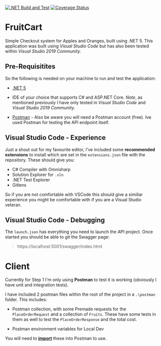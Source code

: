 [![.NET Build and Test](https://github.com/garfbradaz/FruitCart/actions/workflows/dotnet.yml/badge.svg)](https://github.com/garfbradaz/FruitCart/actions/workflows/dotnet.yml)
[![Coverage Status](https://coveralls.io/repos/github/garfbradaz/FruitCart/badge.svg?branch=main)](https://coveralls.io/github/garfbradaz/FruitCart?branch=main)

# FruitCart

Simple Checkout system for Apples and Oranges, built using .NET 5. This application was built using _Visual Studio Code_ but has also been tested within _Visual Studio 2019 Community_.

## Pre-Requisitites

So the following is needed on your machine to run and test the application:

* [.NET 5](https://dotnet.microsoft.com/download/dotnet/5.0)

* IDE of your choice that supports C# and ASP.NET Core. *Note*, as mentioned previously I have only tested in _Visual Studio Code_ and _Visual Studio 2019 Community_.

* [Postman](https://www.postman.com/downloads/) - Also be aware you will need a Postman account (free). Ive used Postman for testing the API endpoint itself.

## Visual Studio Code - Experience

Just a shout out for my favourite editor, I've included some **recommended extensions** to install which are set in the `extensions.json` file with the repository. These should give you:

* C# Compiler with Omnisharp
* Solution Explorer for `.sln`
* .NET Test Explorer
* Gitlens

So if you are not comfortable with VSCode this should give a similiar experience you might be comfortable with if you are a Visual Studio veteran.

## Visual Studio Code - Debugging

The `launch.json` has everything you need to launch the API project. Once started you should be able to git the Swagger page:

> https://localhost:5001/swagger/index.html

# Client

Currently for Step 1 I'm only using **Postman** to test it is working (obviously I have unit and integration tests).

I have included 2 postman files within the root of the project in a `.\postman` folder. This includes:

* Postman collection, with some Premade requests for the `PlaceOrderRequest` and a collection of `Fruits`. These have some tests in them as well to test the `PlaceOrderResponse` and the total cost.

* Postman environment variables for Local Dev

You will need to [**import**](https://learning.postman.com/docs/getting-started/importing-and-exporting-data/) these into Postman to use. 